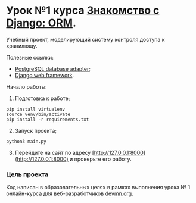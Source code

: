 # Урок №1  курса [Знакомство с Django: ORM](https://dvmn.org/modules/django-orm/).

Учебный проект, моделирующий систему контроля доступа к хранилющу.

Полезные ссылки:

* [PostgreSQL database adapter](https://pypi.org/project/psycopg2/);
* [Django web framework](https://www.djangoproject.com/).

Начало работы:
1. Подготовка к работе;

```
pip install virtualenv
source venv/bin/activate
pip install -r requirements.txt 
```
2. Запуск проекта;
```
python3 main.py
```

3. Перейдите на сайт по адресу [http://127.0.0.1:8000](http://127.0.0.1:8000) и проверьте его работу.

### Цель проекта

Код написан в образовательных целях в рамках выполнения урока № 1 онлайн-курса для веб-разработчиков [devmn.org](https://dvmn.org/modules/django-orm/).
